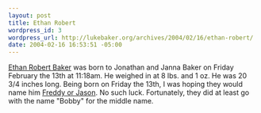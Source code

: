 ```yaml
--- 
layout: post
title: Ethan Robert
wordpress_id: 3
wordpress_url: http://lukebaker.org/archives/2004/02/16/ethan-robert/
date: 2004-02-16 16:53:51 -05:00
---
```

<a href="http://s89626553.onlinehome.us/gallery/indy_album/SSCN0409">Ethan Robert Baker</a> was born to Jonathan and Janna Baker on Friday February the 13th at 11:18am. He weighed in at 8 lbs. and 1 oz. He was 20 3/4 inches long. Being born on Friday the 13th, I was hoping they would name him <a href="http://www.fridaythe13thfilms.com/home.html">Freddy or Jason</a>.  No such luck.  Fortunately, they did at least go with the name "Bobby" for the middle name.
